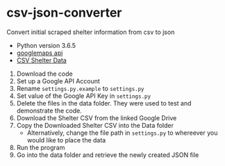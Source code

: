 # csv-json-converter
Convert initial scraped shelter information from csv to json

* Python version 3.6.5
* [googlemaps api](https://github.com/googlemaps/google-maps-services-python)
* [CSV Shelter Data](https://docs.google.com/spreadsheets/d/1Vsk33ZdNWaJfQ87bDCPtWqUKmWg0PBaeY3mp8xPf4zA/edit#gid=0)

1. Download the code
2. Set up a Google API Account
3. Rename ```settings.py.example``` to ```settings.py```
4. Set value of the Google API Key in ```settings.py```
5. Delete the files in the data folder. They were used to test and demonstrate the code.
6. Download the Shelter CSV from the linked Google Drive
7. Copy the Downloaded Shelter CSV into the Data folder
   - Alternatively, change the file path in ```settings.py``` to whereever you would like to place the data
8. Run the program
9. Go into the data folder and retrieve the newly created JSON file

